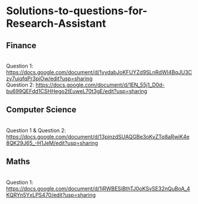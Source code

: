# Solutions-to-questions-for-Research-Assistant

## Finance 
<br>Question 1: https://docs.google.com/document/d/1yydabJoKFUYZd9SLnRdWI4BqJU3Czy7uiqfqPr3pjOw/edit?usp=sharing
<br>Question 2: https://docs.google.com/document/d/1EN_55j1_D0d-bu699QEFdd1CSHHego2tEuweL70t3gE/edit?usp=sharing

## Computer Science 
<br>Question 1 & Question 2: https://docs.google.com/document/d/13pinzdSUAQGBe3oKvZTq8aRwiK4e8QK29J65_-H1JeM/edit?usp=sharing

## Maths
<br>Question 1: https://docs.google.com/document/d/1jRWBESiBthTJ0oKSvSE32nQuBoA_4KQRYn5YxLPS470/edit?usp=sharing

